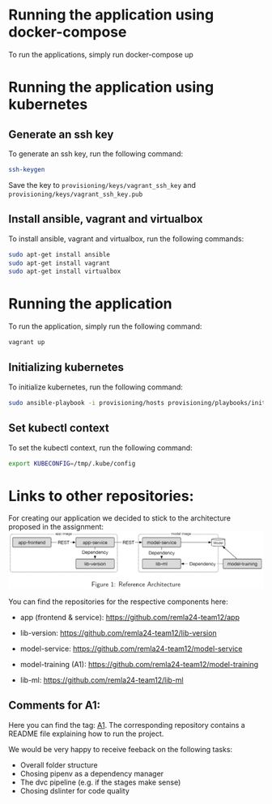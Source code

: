 # Running the application using docker-compose
To run the applications, simply run docker-compose up

# Running the application using kubernetes
## Generate an ssh key
To generate an ssh key, run the following command:
```bash
ssh-keygen 
```

Save the key to ```provisioning/keys/vagrant_ssh_key``` and ```provisioning/keys/vagrant_ssh_key.pub```


## Install ansible, vagrant and virtualbox
To install ansible, vagrant and virtualbox, run the following commands:
```bash
sudo apt-get install ansible
sudo apt-get install vagrant
sudo apt-get install virtualbox
```

# Running the application
To run the application, simply run the following command:
```bash
vagrant up
```

## Initializing kubernetes
To initialize kubernetes, run the following command:
```bash
sudo ansible-playbook -i provisioning/hosts provisioning/playbooks/init-cluster.yml
```

## Set kubectl context
To set the kubectl context, run the following command:
```bash
export KUBECONFIG=/tmp/.kube/config
```


# Links to other repositories:
For creating our application we decided to stick to the architecture proposed in the assignment:
![](/assets/architecture.png)

You can find the repositories for the respective components here:
- app (frontend & service): https://github.com/remla24-team12/app
- lib-version: https://github.com/remla24-team12/lib-version 

- model-service: https://github.com/remla24-team12/model-service  
- model-training (A1): https://github.com/remla24-team12/model-training
- lib-ml: https://github.com/remla24-team12/lib-ml 


## Comments for A1:
Here you can find the tag: [A1](https://github.com/killB0x/remla24-team12/releases/tag/A1). The corresponding repository contains a README file explaining how to run the project. 

We would be very happy to receive feeback on the following tasks:
  - Overall folder structure
  - Chosing pipenv as a dependency manager
  - The dvc pipeline (e.g. if the stages make sense)
  - Chosing dslinter for code quality
